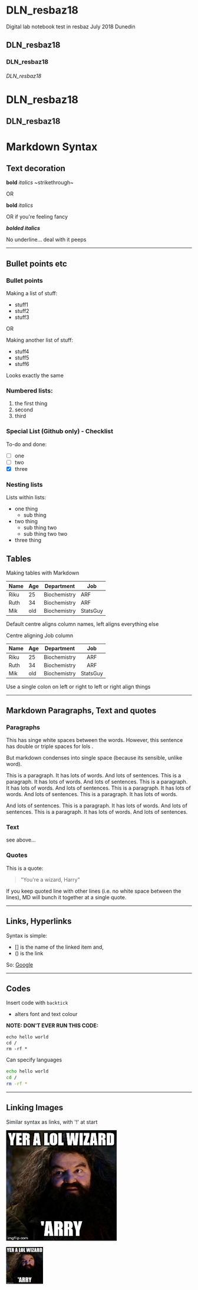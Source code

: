 # DLN_resbaz18
Digital lab notebook test in resbaz July 2018 Dunedin

## DLN_resbaz18

### DLN_resbaz18

###### DLN_resbaz18

DLN_resbaz18
============

DLN_resbaz18
------------

Markdown Syntax
========

## Text decoration

**bold** *italics* ~strikethrough~

OR 

__bold__ _italics_

OR if you're feeling fancy

**_bolded italics_**

No underline... deal with it peeps

-----------------------------------

## Bullet points etc

### Bullet points

Making a list of stuff:
* stuff1
* stuff2
* stuff3

OR

Making another list of stuff:
- stuff4
- stuff5
- stuff6

Looks exactly the same

### Numbered lists:
1. the first thing
1. second
1. third

### Special List (Github only) - Checklist

To-do and done:
- [ ] one
- [ ] two
- [x] three

### Nesting lists

Lists within lists:
* one thing
  * sub thing
* two thing
  * sub thing two
  * sub thing two two
* three thing

## Tables

Making tables with Markdown

| Name | Age | Department | Job |
|---|---|---|---|
|Riku|25|Biochemistry|ARF|
|Ruth|34|Biochemistry|ARF|
|Mik|old|Biochemistry|StatsGuy|

Default centre aligns column names, left aligns everything else

Centre aligning Job column

| Name | Age | Department | Job |
|---|---|---|:---:|
|Riku|25|Biochemistry|ARF|
|Ruth|34|Biochemistry|ARF|
|Mik|old|Biochemistry|StatsGuy|

Use a single colon on left or right to left or right align things

-------

## Markdown Paragraphs, Text and quotes

### Paragraphs

This has singe white spaces between the words.
However,  this  sentence  has  double  or triple   spaces     for lols                     .

But markdown condenses into single space (because its sensible, unlike word).

This is a paragraph. It has lots of words. And lots of sentences. This is a paragraph. It has lots of words. And lots of sentences. This is a paragraph. It has lots of words. And lots of sentences. This is a paragraph. It has lots of words. And lots of sentences. This is a paragraph. It has lots of words. 

And lots of sentences. This is a paragraph. It has lots of words. And lots of sentences. This is a paragraph. It has lots of words. And lots of sentences.

### Text

see above...

### Quotes

This is a quote:
> "You're a wizard, Harry"

If you keep quoted line with other lines (i.e. no white space between the lines), MD will bunch it together at a single quote.

-----------
## Links, Hyperlinks

Syntax is simple:
* [] is the name of the linked item and,
* () is the link

So:
[Google](https://www.google.co.nz/)

---------------
## Codes

Insert code with `backtick`
* alters font and text colour

**NOTE: DON'T EVER RUN THIS CODE:**
```
echo hello world
cd /
rm -rf *

```

Can specify languages

```bash
echo hello world
cd /
rm -rf *
```
-------
## Linking Images

Similar syntax as links, with '!' at start

![Harry](19td7d.jpg)

<img src="19td7d.jpg" width=100/>
